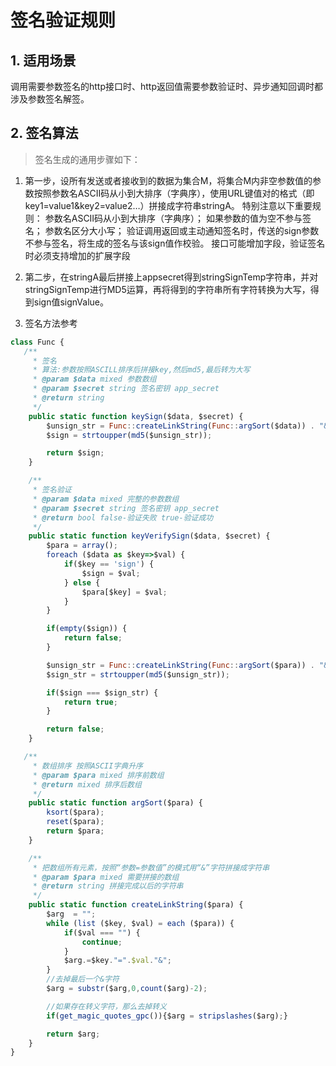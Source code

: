 # 签名验证规则

## 1. 适用场景

调用需要参数签名的http接口时、http返回值需要参数验证时、异步通知回调时都涉及参数签名解签。
## 2. 签名算法
> 签名生成的通用步骤如下：

1. 第一步，设所有发送或者接收到的数据为集合M，将集合M内非空参数值的参数按照参数名ASCII码从小到大排序（字典序），使用URL键值对的格式（即key1=value1&key2=value2…）拼接成字符串stringA。
特别注意以下重要规则：
参数名ASCII码从小到大排序（字典序）；
如果参数的值为空不参与签名；
参数名区分大小写；
验证调用返回或主动通知签名时，传送的sign参数不参与签名，将生成的签名与该sign值作校验。
接口可能增加字段，验证签名时必须支持增加的扩展字段
2. 第二步，在stringA最后拼接上appsecret得到stringSignTemp字符串，并对stringSignTemp进行MD5运算，再将得到的字符串所有字符转换为大写，得到sign值signValue。

3. 签名方法参考

```js
class Func {
   /**
     * 签名
     * 算法:参数按照ASCILL排序后拼接key,然后md5,最后转为大写
     * @param $data mixed 参数数组
     * @param $secret string 签名密钥 app_secret
     * @return string
     */
    public static function keySign($data, $secret) {
        $unsign_str = Func::createLinkString(Func::argSort($data)) . "&secret=" . $secret;
        $sign = strtoupper(md5($unsign_str));

        return $sign;
    }

    /**
     * 签名验证
     * @param $data mixed 完整的参数数组
     * @param $secret string 签名密钥 app_secret
     * @return bool false-验证失败 true-验证成功
     */
    public static function keyVerifySign($data, $secret) {
        $para = array();
        foreach ($data as $key=>$val) {
            if($key == 'sign') {
                $sign = $val;
            } else {
                $para[$key] = $val;
            }
        }

        if(empty($sign)) {
            return false;
        }

        $unsign_str = Func::createLinkString(Func::argSort($para)) . "&secret=" . $secret;
        $sign_str = strtoupper(md5($unsign_str));

        if($sign === $sign_str) {
            return true;
        }

        return false;
    }

   /**
     * 数组排序 按照ASCII字典升序
     * @param $para mixed 排序前数组
     * @return mixed 排序后数组
     */
    public static function argSort($para) {
        ksort($para);
        reset($para);
        return $para;
    }

    /**
     * 把数组所有元素，按照“参数=参数值”的模式用“&”字符拼接成字符串
     * @param $para mixed 需要拼接的数组
     * @return string 拼接完成以后的字符串
     */
    public static function createLinkString($para) {
        $arg  = "";
        while (list ($key, $val) = each ($para)) {
            if($val === "") {
                continue;
            }
            $arg.=$key."=".$val."&";
        }
        //去掉最后一个&字符
        $arg = substr($arg,0,count($arg)-2);

        //如果存在转义字符，那么去掉转义
        if(get_magic_quotes_gpc()){$arg = stripslashes($arg);}

        return $arg;
    }
}
```